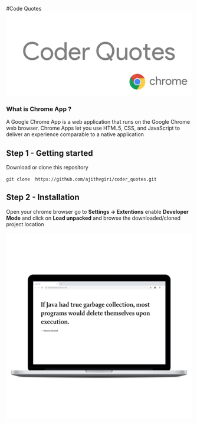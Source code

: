
#Code Quotes
![Coder Quotes](media/15404549472273/Coder%20Quotes.png)


### What is Chrome App ?
A Google Chrome App is a web application that runs on the Google Chrome web browser. Chrome Apps let you use HTML5, CSS, and JavaScript to deliver an experience comparable to a native application
## Step 1 - Getting started
Download or clone this repository

`git clone  https://github.com/ajithvgiri/coder_quotes.git`


## Step 2 - Installation

Open your chrome browser go to **Settings -> Extentions** enable **Developer Mode** and click on **Load unpacked** and browse the downloaded/cloned project location

![CoderQuotes_macbookpro13_front](media/15404549472273/CoderQuotes_macbookpro13_front.png)
